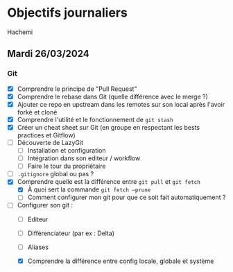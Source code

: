 # Objectifs journaliers

Hachemi

## Mardi 26/03/2024


### Git

- [x] Comprendre le principe de "Pull Request"
- [x] Comprendre le rebase dans Git (quelle différence avec le merge ?)
- [x] Ajouter ce repo en upstream dans les remotes sur son local après l'avoir forké et cloné
- [x] Comprendre l'utilité et le fonctionnement de `git stash`
- [x] Créer un cheat sheet sur Git (en groupe en respectant les bests practices et Gitflow)
- [ ] Découverte de LazyGit
  - [ ] Installation et configuration
  - [ ] Intégration dans son editeur / workflow
  - [ ] Faire le tour du propriétaire
- [ ] `.gitignore` global ou pas ?
- [x] Comprendre quelle est la différence entre `git pull` et `git fetch`
    - [x] À quoi sert la commande `git fetch —prune`
    - [ ] Comment configurer mon git pour que ce soit fait automatiquement ?
- [ ] Configurer son git : 
  - [ ] Editeur 
  - [ ] Différenciateur (par ex : Delta) 
  - [ ] Aliases 
  - [x] Comprendre la différence entre config locale, globale et système

